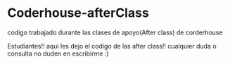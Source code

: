 # Coderhouse-afterClass
codigo trabajado durante las clases de apoyo(After class) de corderhouse

Estudiantes!! aqui les dejo el codigo de las after class!! 
cualquier duda o consulta no duden en escribirme :)
